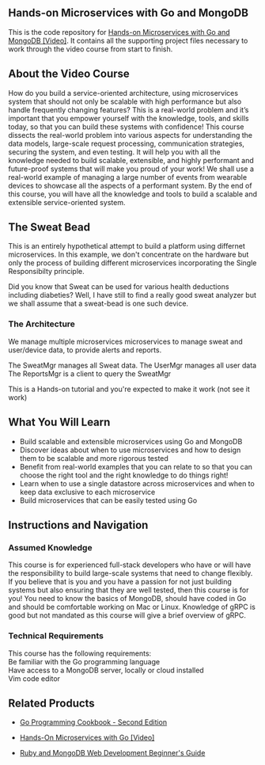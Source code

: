 ## Hands-on Microservices with Go and MongoDB

This is the code repository for [Hands-on Microservices with Go and MongoDB [Video]](https://www.packtpub.com/web-development/hands-on-microservices-with-go-and-mongodb-video). It contains all the supporting project files necessary to work through the video course from start to finish.

## About the Video Course
How do you build a service-oriented architecture, using microservices system that should not only be scalable with high performance but also handle frequently changing features? This is a real-world problem and it’s important that you empower yourself with the knowledge, tools, and skills today, so that you can build these systems with confidence!
This course dissects the real-world problem into various aspects for understanding the data models, large-scale request processing, communication strategies, securing the system, and even testing. It will help you with all the knowledge needed to build scalable, extensible, and highly performant and future-proof systems that will make you proud of your work! We shall use a real-world example of managing a large number of events from wearable devices to showcase all the aspects of a performant system.
By the end of this course, you will have all the knowledge and tools to build a scalable and extensible service-oriented system.

## The Sweat Bead ##

This is an entirely hypothetical attempt to build a platform using differnet microservices. 
In this example, we don't concentrate on the hardware but only the process of building different 
microservices incorporating the Single Responsibilty principle.

Did you know that Sweat can be used for various health deductions including diabeties? Well, I have
still to find a really good sweat analyzer but we shall assume that a sweat-bead is one such device.

### The Architecture ###

We manage multiple microservices microservices to manage sweat and user/device data, to provide
alerts and reports. 

The SweatMgr manages all Sweat data.
The UserMgr manages all user data
The ReportsMgr is a client to query the SweatMgr

This is a Hands-on tutorial and you're expected to make it work (not see it work)

<H2>What You Will Learn</H2>
<DIV class=book-info-will-learn-text>
<UL>
<LI>Build scalable and extensible microservices using Go and MongoDB
<LI>Discover ideas about when to use microservices and how to design them to be scalable and more rigorous tested
<LI>Benefit from real-world examples that you can relate to so that you can choose the right tool and the right knowledge to do things right!
<LI>Learn when to use a single datastore across microservices and when to keep data exclusive to each microservice
<LI>Build microservices that can be easily tested using Go
</LI></UL></DIV>

## Instructions and Navigation
### Assumed Knowledge
This course is for experienced full-stack developers who have or will have the responsibility to build large-scale systems that need to change flexibly. If you believe that is you and you have a passion for not just building systems but also ensuring that they are well tested, then this course is for you!
You need to know the basics of MongoDB, should have coded in Go and should be comfortable working on Mac or Linux. Knowledge of gRPC is good but not mandated as this course will give a brief overview of gRPC.	


### Technical Requirements
This course has the following requirements:<br/>
Be familiar with the Go programming language<br/>
Have access to a MongoDB server, locally or cloud installed<br/>
Vim code editor<br/>



## Related Products
* [Go Programming Cookbook - Second Edition](https://www.packtpub.com/application-development/go-programming-cookbook-second-edition)

* [Hands-On Microservices with Go [Video]](https://www.packtpub.com/application-development/hands-microservices-go-video)

* [Ruby and MongoDB Web Development Beginner's Guide](https://www.packtpub.com/web-development/ruby-and-mongodb-web-development-beginners-guide)

